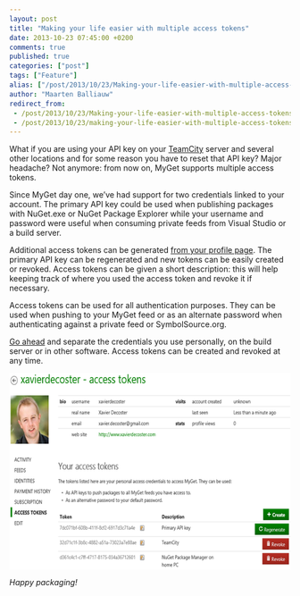 ```yaml
---
layout: post
title: "Making your life easier with multiple access tokens"
date: 2013-10-23 07:45:00 +0200
comments: true
published: true
categories: ["post"]
tags: ["Feature"]
alias: ["/post/2013/10/23/Making-your-life-easier-with-multiple-access-tokens.aspx", "/post/2013/10/23/making-your-life-easier-with-multiple-access-tokens.aspx"]
author: "Maarten Balliauw"
redirect_from:
 - /post/2013/10/23/Making-your-life-easier-with-multiple-access-tokens.aspx.html
 - /post/2013/10/23/making-your-life-easier-with-multiple-access-tokens.aspx.html
---
```


<p>What if you are using your API key on your <a href="http://www.jetbrains.com/teamcity">TeamCity</a> server and several other locations and for some reason you have to reset that API key? Major headache? Not anymore: from now on, MyGet supports multiple access tokens.</p>
<p>Since MyGet day one, we&rsquo;ve had support for two credentials linked to your account. The primary API key could be used when publishing packages with NuGet.exe or NuGet Package Explorer while your username and password were useful when consuming private feeds from Visual Studio or a build server.</p>
<p>Additional access tokens can be generated <a href="https://www.myget.org/profile/Me#!/AccessTokens">from your profile page</a>. The primary API key can be regenerated and new tokens can be easily created or revoked. Access tokens can be given a short description: this will help keeping track of where you used the access token and revoke it if necessary.</p>
<p>Access tokens can be used for all authentication purposes. They can be used when pushing to your MyGet feed or as an alternate password when authenticating against a private feed or SymbolSource.org.</p>
<p><a href="https://www.myget.org/profile/Me#!/AccessTokens">Go ahead</a> and separate the credentials you use personally, on the build server or in other software. Access tokens can be created and revoked at any time.</p>
<p><a href="/images/image_78.png"><img style="background-image: none; float: none; padding-top: 0px; padding-left: 0px; margin: 0px auto; display: block; padding-right: 0px; border: 0px;" title="image" src="/images/image_thumb_76.png" alt="image" width="640" height="352" border="0" /></a></p>
<p><em>Happy packaging!</em></p>



